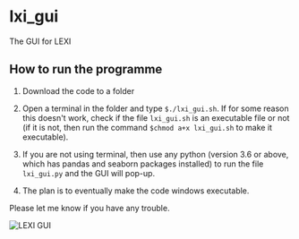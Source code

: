 # lxi_gui
The GUI for LEXI

## How to run the programme

1. Download the code to a folder
2. Open a terminal in the folder and type `$./lxi_gui.sh`. If for some reason this doesn't work, check if the file `lxi_gui.sh` is an executable file or not (if it is not, then run the command `$chmod a+x lxi_gui.sh` to make it executable).

3. If you are not using terminal, then use any python (version 3.6 or above, which has pandas and seaborn packages installed) to run the file `lxi_gui.py` and the GUI will pop-up.

4. The plan is to eventually make the code windows executable.

Please let me know if you have any trouble.

![LEXI GUI](https://raw.githubusercontent.com/qudsiramiz/lxi_gui/main/figures/lxi_gui_Screenshot.png?token=GHSAT0AAAAAABTZOXNE7MBFMK2ZC5YK7PSKYUGYMLA)
